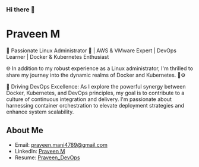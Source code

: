 ### Hi there 👋

# Praveen M

🚀 Passionate Linux Administrator 🐧 | AWS & VMware Expert | DevOps Learner | Docker & Kubernetes Enthusiast

🌐 In addition to my robust experience as a Linux administrator, I'm thrilled to share my journey into the dynamic realms of Docker and Kubernetes. 🐳⚙️

🌟 Driving DevOps Excellence:
As I explore the powerful synergy between Docker, Kubernetes, and DevOps principles, my goal is to contribute to a culture of continuous integration and delivery. I'm passionate about harnessing container orchestration to elevate deployment strategies and enhance system scalability.



## About Me
- Email: praveen.mani4789@gmail.com
- LinkedIn: [Praveen M](https://www.linkedin.com/in/praveenmani4789/)
- Resume: [Praveen_DevOps](https://drive.google.com/file/d/1aiKhAHz2-bhocy951o4AhVi3PsE_Lszy/view?usp=drive_link)
